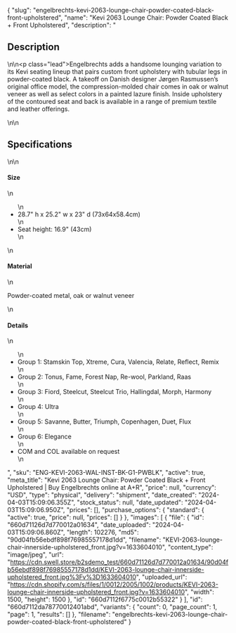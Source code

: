 {
  "slug": "engelbrechts-kevi-2063-lounge-chair-powder-coated-black-front-upholstered",
  "name": "Kevi 2063 Lounge Chair: Powder Coated Black + Front Upholstered",
  "description": "<h2>Description</h2>\n<!-- split -->\n<p class=\"lead\">Engelbrechts adds a handsome lounging variation to its Kevi seating lineup that pairs custom front upholstery with tubular legs in powder-coated black. A takeoff on Danish designer Jørgen Rasmussen’s original office model, the compression-molded chair comes in oak or walnut veneer as well as select colors in a painted lazure finish. Inside upholstery of the contoured seat and back is available in a range of premium textile and leather offerings.</p>\n<!-- split -->\n<h2>Specifications</h2>\n<!-- split -->\n<h4>Size</h4>\n<ul>\n<li>28.7\" h x 25.2\" w x 23\" d (73x64x58.4cm)</li>\n<li>Seat height: 16.9\" (43cm)</li>\n</ul>\n<h4>Material</h4>\n<p>Powder-coated metal, oak or walnut veneer</p>\n<h4>Details</h4>\n<ul>\n<li>Group 1: Stamskin Top, Xtreme, Cura, Valencia, Relate, Reflect, Remix</li>\n<li>Group 2: Tonus, Fame, Forest Nap, Re-wool, Parkland, Raas</li>\n<li>Group 3: Fiord, Steelcut, Steelcut Trio, Hallingdal, Morph, Harmony</li>\n<li>Group 4: Ultra</li>\n<li>Group 5: Savanne, Butter, Triumph, Copenhagen, Duet, Flux</li>\n<li>Group 6: Elegance</li>\n<li>COM and COL available on request</li>\n</ul>",
  "sku": "ENG-KEVI-2063-WAL-INST-BK-G1-PWBLK",
  "active": true,
  "meta_title": "Kevi 2063 Lounge Chair: Powder Coated Black + Front Upholstered | Buy Engelbrechts online at A+R",
  "price": null,
  "currency": "USD",
  "type": "physical",
  "delivery": "shipment",
  "date_created": "2024-04-03T15:09:06.355Z",
  "stock_status": null,
  "date_updated": "2024-04-03T15:09:06.950Z",
  "prices": [],
  "purchase_options": {
    "standard": {
      "active": true,
      "price": null,
      "prices": []
    }
  },
  "images": [
    {
      "file": {
        "id": "660d71126d7d770012a01634",
        "date_uploaded": "2024-04-03T15:09:06.860Z",
        "length": 102276,
        "md5": "90d04fb56ebdf898f76985557178d1dd",
        "filename": "KEVI-2063-lounge-chair-innerside-upholstered_front.jpg?v=1633604010",
        "content_type": "image/jpeg",
        "url": "https://cdn.swell.store/b2sdemo_test/660d71126d7d770012a01634/90d04fb56ebdf898f76985557178d1dd/KEVI-2063-lounge-chair-innerside-upholstered_front.jpg%3Fv%3D1633604010",
        "uploaded_url": "https://cdn.shopify.com/s/files/1/0012/2005/1002/products/KEVI-2063-lounge-chair-innerside-upholstered_front.jpg?v=1633604010",
        "width": 1500,
        "height": 1500
      },
      "id": "660d7112f6775c0012b55322"
    }
  ],
  "id": "660d7112da78770012401abd",
  "variants": {
    "count": 0,
    "page_count": 1,
    "page": 1,
    "results": []
  },
  "filename": "engelbrechts-kevi-2063-lounge-chair-powder-coated-black-front-upholstered"
}